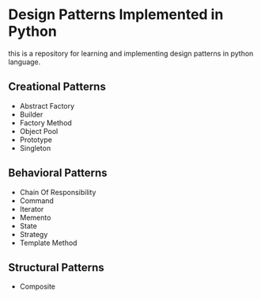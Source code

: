 # Design Patterns Implemented in Python

this is a repository for learning and implementing design patterns in python
language.


## Creational Patterns

- Abstract Factory
- Builder
- Factory Method
- Object Pool
- Prototype
- Singleton

## Behavioral Patterns

- Chain Of Responsibility
- Command
- Iterator
- Memento
- State
- Strategy
- Template Method

## Structural Patterns

- Composite